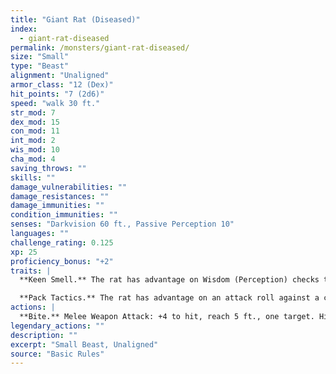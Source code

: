 ```yaml
---
title: "Giant Rat (Diseased)"
index:
  - giant-rat-diseased
permalink: /monsters/giant-rat-diseased/
size: "Small"
type: "Beast"
alignment: "Unaligned"
armor_class: "12 (Dex)"
hit_points: "7 (2d6)"
speed: "walk 30 ft."
str_mod: 7
dex_mod: 15
con_mod: 11
int_mod: 2
wis_mod: 10
cha_mod: 4
saving_throws: ""
skills: ""
damage_vulnerabilities: ""
damage_resistances: ""
damage_immunities: ""
condition_immunities: ""
senses: "Darkvision 60 ft., Passive Perception 10"
languages: ""
challenge_rating: 0.125
xp: 25
proficiency_bonus: "+2"
traits: |
  **Keen Smell.** The rat has advantage on Wisdom (Perception) checks that rely on smell.

  **Pack Tactics.** The rat has advantage on an attack roll against a creature if at least one of the rat's allies is within 5 ft. of the creature and the ally isn't incapacitated.
actions: |
  **Bite.** Melee Weapon Attack: +4 to hit, reach 5 ft., one target. Hit: 3 (1d4 + 2) piercing damage. If the target is a creature, it must succeed on a DC 10 Constitution saving throw or contract a disease. Until the disease is cured, the target can't regain hit points except by magical means, and the target's hit point maximum decreases by 3 (1d6) every 24 hours. If the target's hit point maximum drops to 0 as a result of this disease, the target dies.  
legendary_actions: ""
description: ""
excerpt: "Small Beast, Unaligned"
source: "Basic Rules"
---
```

